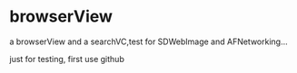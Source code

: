 # browserView
a browserView and a searchVC,test for SDWebImage and AFNetworking...

just for testing, first use github
